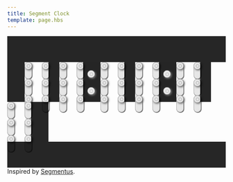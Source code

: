 ```yaml
---
title: Segment Clock
template: page.hbs
---
```

<style type="text/css">
.toosmall {
    display: none;
}

.container.box.style3 {
    padding: 0;
    text-align: center;
}

#post section {
    background: black;
    padding: 1em;
    text-align: center;
}

.cover {
    position: relative;
    background: black;
    opacity: 0.85;
    z-index: 1;
}

.before, .middle, .after {
    float: left;
}

.marker.blink .knob {
    visibility: hidden;
}

.clear {
    clear: both;
}

.digit {
    position: relative;
    float: left;
}

.node {
    position: absolute;
}

.edge {
    position: absolute;
    transition-duration: 0.5s;
    background: #e6e6e6;
}

.knob {
    background-color: #e6e6e6;
    z-index: 1;
    position: absolute;
}

.inner {
    position: absolute;
}

@media (max-width: 320px) {
    .maincontent {
        display: none;
    }
    .toosmall {
        display: block;
    }
}
@media (min-width: 321px) and (max-width: 479px) {
    #post section {
        padding: 0em;
    }

    .top, .bottom {
        height: 60px;
    }

    .before, .middle, .after {
        height: 66px;
        width: 15px;
    }

    .before, .after, .marker {
        width: 21px;
    }

    .marker .knob {
        left: 5px;
    }

    .marker .knob:nth-child(1) {
        top: 12px;
    }

    .marker .knob:nth-child(2) {
        top: 42px;
    }

    .digit {
        width: 38px;
        height: 66px;
    }

    .edge {
        width: 8px;
        height: 26px;
        border: 1px solid #aaa;
        border-radius: 12px;
        transform-origin: 4px 4px;
        box-shadow: 1px 1px 1px #666;
    }

    .knob {
        width: 8px;
        height: 8px;
        border: 1px solid #aaa;
        border-radius: 6px;
        box-shadow: 2px 2px 4px #666;
    }

    .inner {
        width: 4px;
        height: 4px;
        border: 1px solid #aaa;
        border-radius: 4px;
        left: 2px;
        top: 2px;
    }

    .node:nth-child(1) {
        left: 0;
        top: 0;
    }
    .node:nth-child(2) {
        right: 10px;
        top: 0;
    }
    .node:nth-child(3) {
        left: 0;
        top: 28px;
    }
    .node:nth-child(4) {
        right: 10px;
        top: 28px;
    }
    .node:nth-child(5) {
        left: 0;
        bottom: 10px;
    }
    .node:nth-child(6) {
        right: 10px;
        bottom: 10px;
    }
}
@media (min-width: 480px) and (max-width: 960px) {
    #post section {
        padding: 0em;
    }

    .top, .bottom {
        height: 60px;
    }

    .before, .middle, .after {
        height: 92px;
        width: 25px;
    }

    .before, .after {
        width: 40px;
    }

    .marker {
        width: 40px;
    }

    .marker .knob {
        left: 10px;
    }

    .marker .knob:nth-child(1) {
        top: 19px;
    }

    .marker .knob:nth-child(2) {
        top: 58px;
    }

    .digit {
        width: 55px;
        height: 92px;
    }

    .edge {
        width: 15px;
        height: 37px;
        border: 1px solid #aaa;
        border-radius: 10px;
        transform-origin: 8px 8px;
        box-shadow: 1px 1px 1px #666;
    }

    .knob {
        width: 15px;
        height: 15px;
        border: 1px solid #aaa;
        border-radius: 8px;
        box-shadow: 2px 2px 4px #666;
    }

    .inner {
        width: 6px;
        height: 6px;
        border: 1px solid #aaa;
        border-radius: 8px;
        left: 4px;
        top: 4px;
    }

    .node:nth-child(1) {
        left: 0;
        top: 0;
    }
    .node:nth-child(2) {
        right: 15px;
        top: 0;
    }
    .node:nth-child(3) {
        left: 0;
        top: 39px;
    }
    .node:nth-child(4) {
        right: 15px;
        top: 39px;
    }
    .node:nth-child(5) {
        left: 0;
        bottom: 15px;
    }
    .node:nth-child(6) {
        right: 15px;
        bottom: 15px;
    }
}
@media (min-width: 961px) {
    #post section {
        padding: 1em;
    }

    .top, .bottom {
        height: 60px;
    }

    .before, .middle, .after {
        height: 157px;
        width: 50px;
    }

    .marker {
        width: 70px;
    }

    .marker .knob {
        left: 25px;
    }

    .marker .knob:nth-child(1) {
        top: 35px;
    }

    .marker .knob:nth-child(2) {
        top: 100px;
    }

    .digit {
        width: 90px;
        height: 155px;
    }

    .edge {
        width: 20px;
        height: 65px;
        border: 1px solid #aaa;
        border-radius: 12px;
        transform-origin: 11px 11px;
        box-shadow: 1px 1px 1px #666;
    }

    .knob {
        width: 20px;
        height: 20px;
        border: 1px solid #aaa;
        border-radius: 12px;
        box-shadow: 2px 2px 4px #666;
    }

    .inner {
        width: 10px;
        height: 10px;
        border: 1px solid #aaa;
        border-radius: 10px;
        left: 4px;
        top: 4px;
    }

    .node:nth-child(1) {
        left: 0;
        top: 0;
    }
    .node:nth-child(2) {
        right: 22px;
        top: 0;
    }
    .node:nth-child(3) {
        left: 0;
        top: 67px;
    }
    .node:nth-child(4) {
        right: 22px;
        top: 67px;
    }
    .node:nth-child(5) {
        left: 0;
        bottom: 22px;
    }
    .node:nth-child(6) {
        right: 22px;
        bottom: 22px;
    }
}

</style>

<div class="toosmall">Please switch to landscape mode or view on a bigger screen.</div>

<div class="cover top"></div>

<div class="maincontent">
<div class="cover before"></div>

<div class="digit" id="hour1">
    <div class="node 00">
        <div class="edge first"></div>
        <div class="edge second"></div>
        <div class="knob">
            <div class="inner"></div>
        </div>
    </div>
    <div class="node 01">
        <div class="edge first"></div>
        <div class="edge second"></div>
        <div class="knob">
            <div class="inner"></div>
        </div>
    </div>
    <div class="node 10">
        <div class="edge first"></div>
        <div class="edge second"></div>
        <div class="knob">
            <div class="inner"></div>
        </div>
    </div>
    <div class="node 11">
        <div class="edge first"></div>
        <div class="edge second"></div>
        <div class="knob">
            <div class="inner"></div>
        </div>
    </div>
    <div class="node 20">
        <div class="edge first"></div>
        <div class="edge second"></div>
        <div class="knob">
            <div class="inner"></div>
        </div>
    </div>
    <div class="node 21">
        <div class="edge first"></div>
        <div class="edge second"></div>
        <div class="knob">
            <div class="inner"></div>
        </div>
    </div>
</div>

<div class="cover middle"></div>

<div class="digit" id="hour0">
    <div class="node 00">
        <div class="edge first"></div>
        <div class="edge second"></div>
        <div class="knob">
            <div class="inner"></div>
        </div>
    </div>
    <div class="node 01">
        <div class="edge first"></div>
        <div class="edge second"></div>
        <div class="knob">
            <div class="inner"></div>
        </div>
    </div>
    <div class="node 10">
        <div class="edge first"></div>
        <div class="edge second"></div>
        <div class="knob">
            <div class="inner"></div>
        </div>
    </div>
    <div class="node 11">
        <div class="edge first"></div>
        <div class="edge second"></div>
        <div class="knob">
            <div class="inner"></div>
        </div>
    </div>
    <div class="node 20">
        <div class="edge first"></div>
        <div class="edge second"></div>
        <div class="knob">
            <div class="inner"></div>
        </div>
    </div>
    <div class="node 21">
        <div class="edge first"></div>
        <div class="edge second"></div>
        <div class="knob">
            <div class="inner"></div>
        </div>
    </div>
</div>

<div class="cover middle marker">
    <div class="knob">
        <div class="inner"></div>
    </div>
    <div class="knob">
        <div class="inner"></div>
    </div>
</div>

<div class="digit" id="min1">
    <div class="node 00">
        <div class="edge first"></div>
        <div class="edge second"></div>
        <div class="knob">
            <div class="inner"></div>
        </div>
    </div>
    <div class="node 01">
        <div class="edge first"></div>
        <div class="edge second"></div>
        <div class="knob">
            <div class="inner"></div>
        </div>
    </div>
    <div class="node 10">
        <div class="edge first"></div>
        <div class="edge second"></div>
        <div class="knob">
            <div class="inner"></div>
        </div>
    </div>
    <div class="node 11">
        <div class="edge first"></div>
        <div class="edge second"></div>
        <div class="knob">
            <div class="inner"></div>
        </div>
    </div>
    <div class="node 20">
        <div class="edge first"></div>
        <div class="edge second"></div>
        <div class="knob">
            <div class="inner"></div>
        </div>
    </div>
    <div class="node 21">
        <div class="edge first"></div>
        <div class="edge second"></div>
        <div class="knob">
            <div class="inner"></div>
        </div>
    </div>
</div>

<div class="cover middle"></div>

<div class="digit" id="min0">
    <div class="node 00">
        <div class="edge first"></div>
        <div class="edge second"></div>
        <div class="knob">
            <div class="inner"></div>
        </div>
    </div>
    <div class="node 01">
        <div class="edge first"></div>
        <div class="edge second"></div>
        <div class="knob">
            <div class="inner"></div>
        </div>
    </div>
    <div class="node 10">
        <div class="edge first"></div>
        <div class="edge second"></div>
        <div class="knob">
            <div class="inner"></div>
        </div>
    </div>
    <div class="node 11">
        <div class="edge first"></div>
        <div class="edge second"></div>
        <div class="knob">
            <div class="inner"></div>
        </div>
    </div>
    <div class="node 20">
        <div class="edge first"></div>
        <div class="edge second"></div>
        <div class="knob">
            <div class="inner"></div>
        </div>
    </div>
    <div class="node 21">
        <div class="edge first"></div>
        <div class="edge second"></div>
        <div class="knob">
            <div class="inner"></div>
        </div>
    </div>
</div>

<div class="cover middle marker">
    <div class="knob">
        <div class="inner"></div>
    </div>
    <div class="knob">
        <div class="inner"></div>
    </div>
</div>

<div class="digit" id="sec1">
    <div class="node 00">
        <div class="edge first"></div>
        <div class="edge second"></div>
        <div class="knob">
            <div class="inner"></div>
        </div>
    </div>
    <div class="node 01">
        <div class="edge first"></div>
        <div class="edge second"></div>
        <div class="knob">
            <div class="inner"></div>
        </div>
    </div>
    <div class="node 10">
        <div class="edge first"></div>
        <div class="edge second"></div>
        <div class="knob">
            <div class="inner"></div>
        </div>
    </div>
    <div class="node 11">
        <div class="edge first"></div>
        <div class="edge second"></div>
        <div class="knob">
            <div class="inner"></div>
        </div>
    </div>
    <div class="node 20">
        <div class="edge first"></div>
        <div class="edge second"></div>
        <div class="knob">
            <div class="inner"></div>
        </div>
    </div>
    <div class="node 21">
        <div class="edge first"></div>
        <div class="edge second"></div>
        <div class="knob">
            <div class="inner"></div>
        </div>
    </div>
</div>

<div class="cover middle"></div>

<div class="digit" id="sec0">
    <div class="node 00">
        <div class="edge first"></div>
        <div class="edge second"></div>
        <div class="knob">
            <div class="inner"></div>
        </div>
    </div>
    <div class="node 01">
        <div class="edge first"></div>
        <div class="edge second"></div>
        <div class="knob">
            <div class="inner"></div>
        </div>
    </div>
    <div class="node 10">
        <div class="edge first"></div>
        <div class="edge second"></div>
        <div class="knob">
            <div class="inner"></div>
        </div>
    </div>
    <div class="node 11">
        <div class="edge first"></div>
        <div class="edge second"></div>
        <div class="knob">
            <div class="inner"></div>
        </div>
    </div>
    <div class="node 20">
        <div class="edge first"></div>
        <div class="edge second"></div>
        <div class="knob">
            <div class="inner"></div>
        </div>
    </div>
    <div class="node 21">
        <div class="edge first"></div>
        <div class="edge second"></div>
        <div class="knob">
            <div class="inner"></div>
        </div>
    </div>
</div>

<div class="cover after"></div>
<div class="clear"></div>
</div>

<div class="cover bottom"></div>

<div class="center">Inspired by <a href="http://www.artlebedev.com/everything/segmentus/">Segmentus</a>.</div>

<script type="text/javascript">
$(document).ready(function() {
    var map = {
        "0" : [4, 2, 0, 2, 4, 2, 0, 6, 4, 6, 6, 0],
        "1" : [4, 2, 0, 1, 2, 5, 0, 6, 0, 2, 6, 0],
        "2" : [4, 2, 0, 2, 2, 2, 1, 6, 5, 6, 6, 0],
        "3" : [4, 2, 2, 1, 5, 6, 1, 6, 5, 0, 6, 0],
        "4" : [4, 2, 0, 1, 5, 6, 0, 6, 0, 2, 6, 0],
        "5" : [4, 2, 2, 6, 4, 6, 0, 2, 0, 2, 2, 6],
        "6" : [4, 2, 1, 6, 5, 6, 0, 2, 4, 6, 2, 6],
        "7" : [4, 2, 1, 2, 5, 0, 6, 6, 0, 2, 6, 0],
        "8" : [0, 6, 0, 2, 6, 0, 0, 6, 2, 6, 6, 0],
        "9" : [0, 6, 0, 2, 2, 6, 1, 2, 2, 5, 6, 0]
    };

    var setDigit = function(digitId, val) {
        var dirs = map[val];
        $(digitId).find('.edge').each(function(index, el) {
            $(el).css('transform', 'rotateZ(' + (dirs[index] * 45) + 'deg)');
        });
    }

    var func = function() {
        var date = new Date();
        var hour = ("0" + date.getHours()).slice(-2);

        setDigit("#hour1", hour.slice(0,1));
        setDigit("#hour0", hour.slice(1,2));

        var min = ("0" + date.getMinutes()).slice(-2);

        setDigit("#min1", min.slice(0,1));
        setDigit("#min0", min.slice(1,2));

        var sec = ("0" + date.getSeconds()).slice(-2);

        setDigit("#sec1", sec.slice(0,1));
        setDigit("#sec0", sec.slice(1,2));

        $('.marker').toggleClass('blink');
    }

    setInterval(func, 1000);
});
</script>